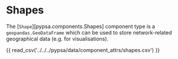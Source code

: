 # Shapes

The [`Shape`][pypsa.components.Shapes] component type is a `geopandas.GeoDataFrame` which can be used to store network-related geographical data (e.g. for visualisations).

{{ read_csv('../../../pypsa/data/component_attrs/shapes.csv') }}
